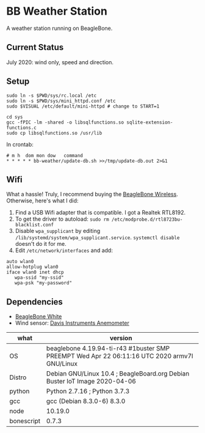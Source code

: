 # BB Weather Station

A weather station running on BeagleBone. 

## Current Status

July 2020: wind only, speed and direction. 

## Setup

```
sudo ln -s $PWD/sys/rc.local /etc
sudo ln -s $PWD/sys/mini_httpd.conf /etc
sudo $VISUAL /etc/default/mini-httpd # change to START=1

cd sys
gcc -fPIC -lm -shared -o libsqlfunctions.so sqlite-extension-functions.c
sudo cp libsqlfunctions.so /usr/lib
```

In crontab:

```
# m h  dom mon dow   command
* * * * * bb-weather/update-db.sh >>/tmp/update-db.out 2>&1
```

## Wifi

What a hassle! Truly, I recommend buying the [BeagleBone Wireless](https://beagleboard.org/black-wireless).
Otherwise, here's what I did:

1. Find a USB Wifi adapter that is compatible. I got a Realtek RTL8192.
1. To get the driver to autoload: `sudo rm /etc/modprobe.d/rtl8723bu-blacklist.conf`
1. Disable `wpa_supplicant` by editing `/lib/systemd/system/wpa_supplicant.service`. `systemctl disable` doesn't do it for me. 
1. Edit `/etc/network/interfaces` and add:

```
auto wlan0
allow-hotplug wlan0
iface wlan0 inet dhcp
   wpa-ssid "my-ssid"
   wpa-psk "my-password"
```

## Dependencies

* [BeagleBone White](https://beagleboard.org/bone-original)
* Wind sensor: [Davis Instruments Anemometer](https://www.amazon.com/Davis-Instruments-Anemometer-Vantage-Pro2/dp/B004GK9MFO/)

what | version
------------ | -------------
OS | beaglebone 4.19.94-ti-r43 #1buster SMP PREEMPT Wed Apr 22 06:11:16 UTC 2020 armv7l GNU/Linux
Distro | Debian GNU/Linux 10.4 ; BeagleBoard.org Debian Buster IoT Image 2020-04-06
python | Python 2.7.16 ; Python 3.7.3
gcc | gcc (Debian 8.3.0-6) 8.3.0
node | 10.19.0
bonescript | 0.7.3


